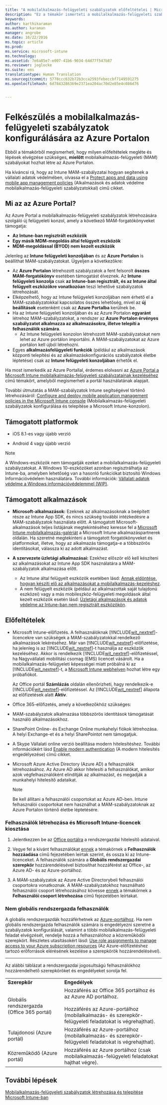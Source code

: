 ```yaml
---
title: "A mobilalkalmazás-felügyeleti szabályzatok előfeltételei | Microsoft Intune"
description: "Ez a témakör ismerteti a mobilalkalmazás-felügyeleti szabályzatok létrehozásához szükséges előfeltételeket és beállításokat."
keywords: 
author: karthikaraman
ms.author: karaman
manager: angrobe
ms.date: 10/22/2016
ms.topic: article
ms.prod: 
ms.service: microsoft-intune
ms.technology: 
ms.assetid: 7e6a85e7-e007-41b6-9034-64d77f547b87
ms.reviewer: joglocke
ms.suite: ems
translationtype: Human Translation
ms.sourcegitcommit: 5778ccc632b72b3cca2593febeccbf7149591275
ms.openlocfilehash: 6d7843286369e2371ea204ac70d2e85e4c086d76


---
```


# Felkészülés a mobilalkalmazás-felügyeleti szabályzatok konfigurálására az Azure Portalon
Ebből a témakörből megismerheti, hogy milyen előfeltételek megléte és lépések elvégzése szükséges, **mielőtt** mobilalkalmazás-felügyeleti (MAM) szabályokat hozhat létre az Azure Portalon.

Ha kíváncsi rá, hogy az Intune MAM-szabályzatai hogyan segítenek a vállalati adatok védelmében, olvassa el a [Protect apps and data using mobile app management policies](protect-apps-and-data-with-microsoft-intune.md) (Alkalmazások és adatok védelme mobilalkalmazás-felügyeleti szabályzatokkal) című cikket.

## Mi az az Azure Portal?
Az Azure Portal a mobilalkalmazás-felügyeleti szabályzatok létrehozására szolgáló új felügyeleti konzol, amely a következő MAM-forgatókönyveket támogatja:
- **Az Intune-ban regisztrált eszközök**
- **Egy másik MDM-megoldás által felügyelt eszközök**
- **MDM-megoldással (BYOD) nem kezelt eszközök**


Jelenleg az **Intune felügyeleti konzoljában** és az **Azure Portalon** is beállíthat MAM-szabályzatokat.  Ügyeljen a következőkre:

* Az **Azure Portalon** létrehozott szabályzatok a fent felsorolt **összes MAM-forgatókönyv** esetében támogatást élveznek. Az **Intune felügyeleti konzolja** csak **az Intune-ban regisztrált, és az Intune által felügyelt eszközökre vonatkozóan** teszi lehetővé szabályzatok létrehozását.
* Elképzelhető, hogy az Intune felügyeleti konzoljában nem érhető el a MAM-szabályzatokkal kapcsolatos összes lehetőség, mivel az **új beállítások** esetenként csak az **Azure Portalba** kerülnek be.
* Ha az Intune felügyeleti konzoljában és az Azure Portalon **egyaránt** létrehoz MAM-szabályzatokat, a rendszer az **Azure Portalon érvényes szabályzatot alkalmazza az alkalmazásokra, illetve telepíti a felhasználók számára**.
    * Az Intune felügyeleti konzolon létrehozott MAM-szabályzatokat nem lehet az Azure portálon importálni.  A MAM-szabályzatokat az Azure portálon kell újból létrehozni.
* Egyes **alkalmazásfelügyeleti funkciók** (például az alkalmazások központi telepítési és az alkalmazáskonfigurációs szabályzatok életbe léptetése) csak az **Intune felügyeleti konzoljában** érhetők el.


Ha most ismerkedik az Azure Portallal, érdemes elolvasni az [Azure Portal a Microsoft Intune mobilalkalmazás-felügyeleti szabályzatainak kezeléséhez](azure-portal-for-microsoft-intune-mam-policies.md) című témakört, amelyből megismerheti a portál használatának alapjait.

További útmutatás a MAM-szabályzatok Intune segítségével történő létrehozásáról: [Configure and deploy mobile application management policies in the Microsoft Intune console](configure-and-deploy-mobile-application-management-policies-in-the-microsoft-intune-console.md) (Mobilalkalmazás-felügyeleti szabályzatok konfigurálása és telepítése a Microsoft Intune-konzolon).


##  Támogatott platformok
- iOS 8.1-es vagy újabb verzió

- Android 4 vagy újabb verzió

>[!NOTE]
>A Windows-eszközök nem támogatják ezeket a mobilalkalmazás-felügyeleti szabályzatokat. A Windows 10-eszközöket azonban regisztrálhatja az Intune-ba, amelyben lehetőség van a hasonló funkciókat biztosító Windows Információvédelem használatára. További információk: [Vállalati adatok védelme a Windows információvédelemmel (WIP)](https://technet.microsoft.com/en-us/itpro/windows/keep-secure/protect-enterprise-data-using-wip).

##  Támogatott alkalmazások
* **Microsoft-alkalmazások:** Ezeknek az alkalmazásoknak a beépített része az Intune App SDK, és nincs szükség további intézkedésre a MAM-szabályzatok használata előtt.
A támogatott Microsoft-alkalmazások teljes listájának megtekintéséhez keresse fel a [Microsoft Intune mobilalkalmazás-galériát](https://www.microsoft.com/en-us/cloud-platform/microsoft-intune-apps) a Microsoft Intune alkalmazáspartnerek oldalán. Ha szeretné megtekinteni a támogatott forgatókönyveket és platformokat, illetve, hogy az alkalmazás támogatja-e a többszörös identitásokat, válassza ki az adott alkalmazást.
* **A szervezete üzletági alkalmazásai:** Ezekhez először elő kell készíteni az alkalmazásokat az Intune App SDK használatára a MAM-szabályzatok alkalmazása előtt.

  * Az Intune által felügyelt eszközök esetében lásd: [Annak eldöntése, hogyan készíti elő az alkalmazásokat a mobilalkalmazás-kezeléshez](decide-how-to-prepare-apps-for-mobile-application-management-with-microsoft-intune.md).
  * A nem felügyelt eszközök (például az alkalmazottak saját tulajdonú eszközei) vagy a más mobileszköz-felügyeleti megoldások által kezelt eszközök esetén lásd: [Üzletági alkalmazások és adatok védelme az Intune-ban nem regisztrált eszközökön](protect-line-of-business-apps-and-data-on-devices-not-enrolled-in-microsoft-intune.md).

## Előfeltételek

-   Microsoft Intune-előfizetés.    A felhasználóknak [!INCLUDE[wit_nextref](../includes/wit_nextref_md.md)]-licencekre van szükségek a MAM-szabályzatokkal rendelkező alkalmazások lekéréséhez.
Már van [!INCLUDE[wit_nextref](../includes/wit_nextref_md.md)]-előfizetése, ha jelenleg is az [!INCLUDE[wit_nextref](../includes/wit_nextref_md.md)]-t használja az eszközök kezeléséhez.  Akkor is rendelkezik [!INCLUDE[wit_nextref](../includes/wit_nextref_md.md)]-előfizetéssel, ha Nagyvállalati mobilitási csomag (EMS) licencet vásárolt. Ha a mobilalkalmazás-felügyeleti képességei miatt próbálná ki az [!INCLUDE[wit_nextref](../includes/wit_nextref_md.md)]-t, a [Microsoft Intune webhelyen](http://www.microsoft.com/en-us/server-cloud/products/microsoft-intune/) hozhat létre egy próbafiókot.

    Az Office portál **Számlázás** oldalán ellenőrizheti, hagy rendelkezik-e [!INCLUDE[wit_nextref](../includes/wit_nextref_md.md)]-előfizetéssel.  Az [!INCLUDE[wit_nextref](../includes/wit_nextref_md.md)] állapota az előfizetések alatt **Aktív**.

-   Office 365-előfizetés, amely a következőkhöz szükséges:
  - MAM-szabályzatok alkalmazása többszörös identitások támogatását használó alkalmazásokhoz.
  - SharePoint Online- és Exchange Online munkahelyi fiókok létrehozása. A helyi Exchange-et és a helyi SharePointot nem támogatjuk.
-   A Skype Vállalati online verzió beállítása modern hitelesítéshez. További információkért lásd [Enable modern authentication](http://social.technet.microsoft.com/wiki/contents/articles/34339.skype-for-business-online-enable-your-tenant-for-modern-authentication.aspx) (A modern hitelesítés engedélyezése) című cikket.


- Microsoft Azure Active Directory (Azure AD) a felhasználók létrehozásához. Az Azure AD akkor hitelesíti a felhasználókat, amikor azok végfelhasználóként elindítják az alkalmazást, és megadják a munkahelyi hitelesítő adataikat.

    > [!NOTE]
    > Be kell állítani a felhasználói csoportokat az Azure AD-ben. Intune felhasználói csoportokat nem használhat a MAM-szabályzatoknak az Azure Portalon történő életbe léptetésére.

### Felhasználók létrehozása és Microsoft Intune-licencek kiosztása

1.  Jelentkezzen be az   [Office portálra](http://portal.office.com) a rendszergazdai hitelesítő adataival.

2.  Vegye fel a kívánt felhasználókat [ennek](https://docs.microsoft.com/en-us/intune/understand-explore/get-started-with-a-30-day-trial-of-microsoft-intune-step-2) a témakörnek a **Felhasználók hozzáadása** című fejezetében leírtak szerint, és ossza ki az Intune-licenceket. A felhasználók számára a **Globális rendszergazdai szerepkör** hozzárendelésével biztosíthat hozzáférést az Office-, az Azure AD- és az Azure-portálhoz.

5.  A MAM-szabályzatok az Azure Active Directorybeli felhasználói csoportokra vonatkoznak. A MAM-szabályzatokhoz használható felhasználói csoport létrehozásához kövesse [ennek](https://docs.microsoft.com/en-us/intune/understand-explore/get-started-with-a-30-day-trial-of-microsoft-intune-step-3) a témakörnek a **Felhasználói csoport létrehozása** című fejezetében leírtakat.

### Nem globális rendszergazda felhasználók

A globális rendszergazdák hozzáférhetnek az [Azure-portálhoz](https://portal.azure.com).  Ha nem globális rendszergazda felhasználók számára is engedélyezni szeretné a szabályzatok konfigurálását, valamint a többi mobilalkalmazás-felügyeleti feladat elvégzését, rendelje hozzá a felhasználóhoz a közreműködői szerepkört. Részletes utasításokért lásd: [Use role assignments to manage access to your Azure subscription resources](https://azure.microsoft.com/en-us/documentation/articles/role-based-access-control-configure/) (Az Azure-előfizetéshez tartozó erőforrások elérésének kezelése a szerepkörök hozzárendelésével).

---------------------------------

Az alábbi táblázat a rendszergazdai jogosultságú felhasználókhoz hozzárendelhető szerepköröket és engedélyeket sorolja fel.

|||
|--|----|
|**Szerepkör**|**Engedélyek**|
|Globális rendszergazda (Office 365 portál)|Hozzáférés az Office 365 portálhoz és az Azure AD portálhoz.<br /><br />Hozzáférés az Azure-portálhoz (mobilalkalmazás- és szerepkör-felügyeleti feladatokat is végrehajthat).|
|Tulajdonosi (Azure portál)|Hozzáférés az Azure-portálhoz (mobilalkalmazás- és szerepkör-felügyeleti feladatokat is végrehajthat).|
|Közreműködő (Azure portál)|Hozzáférés az Azure portálhoz (csak mobilalkalmazás-felügyeleti feladatokat hajthat végre).|




## További lépések
[Mobilalkalmazás-felügyeleti szabályzatok létrehozása és telepítése Microsoft Intune-ban](create-and-deploy-mobile-app-management-policies-with-microsoft-intune.md)



<!--HONumber=Oct16_HO3-->



